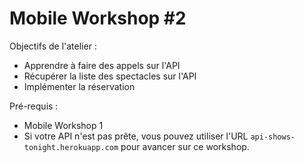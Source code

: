 Mobile Workshop #2
=======


Objectifs de l'atelier :

* Apprendre à faire des appels sur l'API
* Récupérer la liste des spectacles sur l'API
* Implémenter la réservation


Pré-requis :

* Mobile Workshop 1
* Si votre API n'est pas prête, vous pouvez utiliser l'URL `api-shows-tonight.herokuapp.com` pour avancer sur ce workshop.
